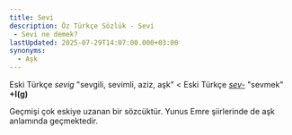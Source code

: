 ```yaml
---
title: Sevi
description: Öz Türkçe Sözlük - Sevi 
 - Sevi ne demek?
lastUpdated: 2025-07-29T14:07:00.000+03:00
synonyms:
  - Aşk
---
```

Eski Türkçe _sevig_ "sevgili, sevimli, aziz, aşk" < Eski Türkçe _[sev-](/sozluk/sevmek)_ "sevmek" **+I(g)**

Geçmişi çok eskiye uzanan bir sözcüktür. Yunus Emre şiirlerinde de aşk anlamında geçmektedir.

